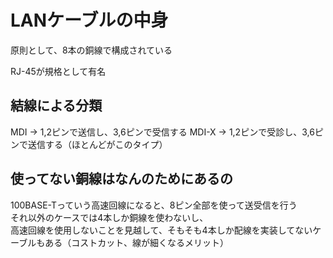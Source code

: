 # LANケーブルの中身

原則として、8本の銅線で構成されている  

RJ-45が規格として有名  

## 結線による分類

MDI -> 1,2ピンで送信し、3,6ピンで受信する
MDI-X -> 1,2ピンで受診し、3,6ピンで送信する（ほとんどがこのタイプ）

## 使ってない銅線はなんのためにあるの

100BASE-Tっていう高速回線になると、8ピン全部を使って送受信を行う  
それ以外のケースでは4本しか銅線を使わないし、  
高速回線を使用しないことを見越して、そもそも4本しか配線を実装してないケーブルもある（コストカット、線が細くなるメリット）
